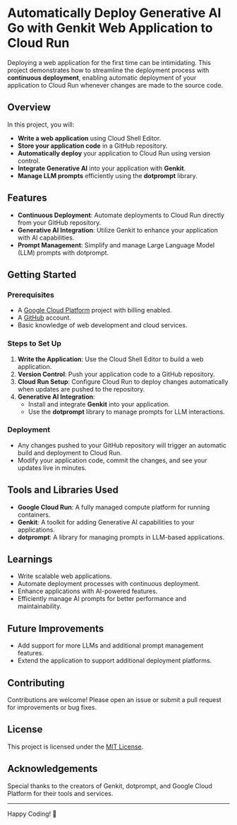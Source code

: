 # Automatically Deploy Generative AI Go with Genkit Web Application to Cloud Run

Deploying a web application for the first time can be intimidating. This project demonstrates how to streamline the deployment process with **continuous deployment**, enabling automatic deployment of your application to Cloud Run whenever changes are made to the source code.

## Overview

In this project, you will:
- **Write a web application** using Cloud Shell Editor.
- **Store your application code** in a GitHub repository.
- **Automatically deploy** your application to Cloud Run using version control.
- **Integrate Generative AI** into your application with **Genkit**.
- **Manage LLM prompts** efficiently using the **dotprompt** library.

## Features

- **Continuous Deployment**: Automate deployments to Cloud Run directly from your GitHub repository.
- **Generative AI Integration**: Utilize Genkit to enhance your application with AI capabilities.
- **Prompt Management**: Simplify and manage Large Language Model (LLM) prompts with dotprompt.

## Getting Started

### Prerequisites
- A [Google Cloud Platform](https://cloud.google.com) project with billing enabled.
- A [GitHub](https://github.com) account.
- Basic knowledge of web development and cloud services.

### Steps to Set Up
1. **Write the Application**: Use the Cloud Shell Editor to build a web application.
2. **Version Control**: Push your application code to a GitHub repository.
3. **Cloud Run Setup**: Configure Cloud Run to deploy changes automatically when updates are pushed to the repository.
4. **Generative AI Integration**:
   - Install and integrate **Genkit** into your application.
   - Use the **dotprompt** library to manage prompts for LLM interactions.

### Deployment
- Any changes pushed to your GitHub repository will trigger an automatic build and deployment to Cloud Run.
- Modify your application code, commit the changes, and see your updates live in minutes.

## Tools and Libraries Used
- **Google Cloud Run**: A fully managed compute platform for running containers.
- **Genkit**: A toolkit for adding Generative AI capabilities to your applications.
- **dotprompt**: A library for managing prompts in LLM-based applications.

## Learnings
- Write scalable web applications.
- Automate deployment processes with continuous deployment.
- Enhance applications with AI-powered features.
- Efficiently manage AI prompts for better performance and maintainability.

## Future Improvements
- Add support for more LLMs and additional prompt management features.
- Extend the application to support additional deployment platforms.

## Contributing
Contributions are welcome! Please open an issue or submit a pull request for improvements or bug fixes.

## License
This project is licensed under the [MIT License](LICENSE).

## Acknowledgements
Special thanks to the creators of Genkit, dotprompt, and Google Cloud Platform for their tools and services.

---

Happy Coding! 🚀

